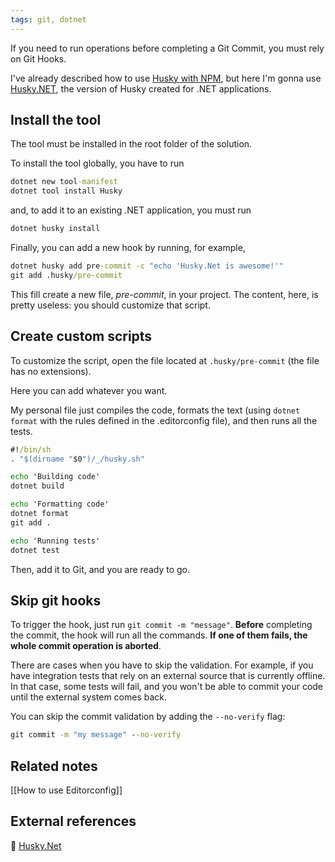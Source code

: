 ```yaml
---
tags: git, dotnet
---
```


If you need to run operations before completing a Git Commit, you must rely on Git Hooks.

I've already described how to use [Husky with NPM](https://www.code4it.dev/blog/conventional-commit-with-githooks/), but here I'm gonna use [Husky.NET](https://alirezanet.github.io/Husky.Net/), the version of Husky created for .NET applications.

## Install the tool

The tool must be installed in the root folder of the solution.

To install the tool globally, you have to run

```cmd
dotnet new tool-manifest
dotnet tool install Husky
```

and, to add it to an existing .NET application, you must run

```cmd
dotnet husky install
```

Finally, you can add a new hook by running, for example,

```cmd
dotnet husky add pre-commit -c "echo 'Husky.Net is awesome!'"
git add .husky/pre-commit
```

This fill create a new file, _pre-commit_, in your project. The content, here, is pretty useless: you should customize that script.

## Create custom scripts

To customize the script, open the file located at `.husky/pre-commit` (the file has no extensions).

Here you can add whatever you want.

My personal file just compiles the code, formats the text (using `dotnet format` with the rules defined in the .editorconfig file), and then runs all the tests.

```cmd
#!/bin/sh
. "$(dirname "$0")/_/husky.sh"

echo 'Building code'
dotnet build

echo 'Formatting code'
dotnet format
git add .

echo 'Running tests'
dotnet test
```

Then, add it to Git, and you are ready to go.

## Skip git hooks

To trigger the hook, just run `git commit -m "message"`. **Before** completing the commit, the hook will run all the commands. **If one of them fails, the whole commit operation is aborted**.

There are cases when you have to skip the validation. For example, if you have integration tests that rely on an external source that is currently offline. In that case, some tests will fail, and you won't be able to commit your code until the external system comes back.

You can skip the commit validation by adding the `--no-verify` flag:

```cmd
git commit -m "my message" --no-verify
```

## Related notes

[[How to use Editorconfig]]

## External references

🔗 [Husky.Net](https://alirezanet.github.io/Husky.Net/)
